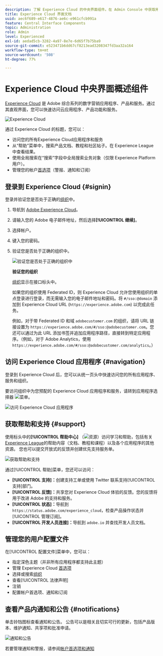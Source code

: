 ```yaml
---
description: 了解 Experience Cloud 的中央界面组件。在 Admin Console 中获取用户和产品管理帮助，启用 Experience Cloud Service 的应用程序。获取受众库、客户属性、Experience Cloud Assets 等方面的帮助。
title: Experience Cloud 界面文档
uuid: aec6f689-e617-4876-ae6c-e961cfcb991a
feature: Central Interface Components
topic: Administration
role: Admin
level: Experienced
exl-id: aedad5cb-3282-4a97-8e7e-6d65f7b75ba9
source-git-commit: e523471b6dd67cf8213ead3208347fd3aa32a164
workflow-type: tm+mt
source-wordcount: '508'
ht-degree: 77%

---
```


# Experience Cloud 中央界面概述组件

[Experience Cloud](https://experience.adobe.com) 是 Adobe 综合系列的数字营销应用程序、产品和服务。通过其直观界面，您可以快速访问云应用程序、产品功能和服务。

![Experience Cloud](assets/landing.png)

通过 Experience Cloud 的标题，您可以：

* 访问您的所有Experience Cloud应用程序和服务
* 从“帮助”菜单中，搜索产品文档、教程和社区帖子。在 Experience League 中查看结果。
* 使用全局搜索在“搜索”字段中全局搜索业务对象（仅限 Experience Platform 用户）。
* 管理您的帐户[首选项](features/account-preferences.md)（警报、通知和订阅）

## 登录到 Experience Cloud {#signin}

登录并验证您是否处于正确的[组织](administration/organizations.md)中。

1. 导航到 [Adobe Experience Cloud](https://experience.adobe.com)。
1. 请输入您的 Adobe 电子邮件地址，然后选择&#x200B;**[!UICONTROL 继续]**。
1. 选择帐户。
1. 键入您的密码。
1. 验证您是否处于正确的组织中。

   ![验证您是否处于正确的组织中](assets/organizations-menu.png)

   **验证您的组织**

   [组织](administration/organizations.md)显示在接口标头中。

   如果您的组织使用 Federated ID，则 Experience Cloud 允许您使用组织的单点登录进行登录，而无需输入您的电子邮件地址和密码。将 `#/sso:@domain` 添加到 Experience Cloud URL (`https://experience.adobe.com`) 以完成此任务。

   例如，对于带 Federated ID 和域 `adobecustomer.com` 的组织，请将 URL 链接设置为 `https://experience.adobe.com/#/sso:@adobecustomer.com`。您还可以通过为此 URL 添加书签并追加应用程序路径，直接转到特定应用程序。（例如，对于 Adobe Analytics，使用 `https://experience.adobe.com/#/sso:@adobecustomer.com/analytics`。）

## 访问 Experience Cloud 应用程序 {#navigation}

登录到 Experience Cloud 后，您可以从统一页头中快速访问您的所有应用程序、服务和组织。

要访问组织中为您预配的 Experience Cloud 应用程序和服务，请转到应用程序选择器 ![菜单](assets/menu-icon.png)。

![访问 Experience Cloud 应用程序](assets/platform-core-services.png)

## 获取帮助和支持 {#support}

使用标头中的&#x200B;**[!UICONTROL 帮助中心]** （![资源](assets/help-icon.png)）访问学习和帮助，包括有关[Experience League](https://experienceleague.adobe.com/?lang=zh-Hans#home)的帮助内容（文档、教程和课程）以及各个应用程序的其他资源。 您也可以提交开放式的反馈并创建优先支持服务单。

![获取帮助和支持](assets/search-menu.png)

通过[!UICONTROL 帮助]菜单，您还可以访问：

* **[!UICONTROL 支持]：**&#x200B;创建支持工单或使用 Twitter 联系支持[!UICONTROL 支持]部门。
* **[!UICONTROL 反馈]：**&#x200B;共享您对 Experience Cloud 体验的反馈。您的反馈将用于改进 Adobe 的支持和服务。
* **[!UICONTROL 状态]：**&#x200B;导航到 `https://status.adobe.com/experience_cloud`，检查产品操作状态并[!UICONTROL 管理订阅]。
* **[!UICONTROL 开发人员连接]：**&#x200B;导航到 `adobe.io` 并查找开发人员文档。

## 管理您的用户配置文件

在[!UICONTROL 配置文件]菜单中，您可以：

* 指定深色主题（并非所有应用程序都支持此主题）
* 管理 Experience Cloud [首选项](features/account-preferences.md)
* 选择或搜索[组织](administration/organizations.md)
* 查看[!UICONTROL 法律声明]
* 注销
* 配置帐户首选项、通知和订阅

## 查看产品内通知和公告 {#notifications}

单击铃铛图标查看通知和公告。 公告可以是相关且切实可行的更新，包括产品版本、维护通知、共享项和批准申请。

![通知和公告](assets/notifications-menu-small.png)

若要管理通知和警报，请参阅[帐户首选项和通知](features/account-preferences.md)
